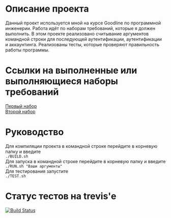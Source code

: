 # Описание проекта

Данный проект используется мной на курсе Goodline по программной инженерии.
Работа идёт по наборам требований, которые я должен выполнить.
В этом проекте реализовано считывание аргументов командной строки для последующей аутентификации, аутентификации и аккаунтинга.
Реализованы тесты, которые проверяют правильность работы программы.

# Ссылки на выполненные или выполняющиеся наборы требований

[Первый набор](https://auravadima.github.io/release-1 "Первый набор")  
[Второй набор](https://auravadima.github.io/Roadmap2 "Второй набор")  

# Руководство

Для компиляции проекта в командной строке перейдите в корневую папку и введите  
<code>./BUILD.sh</code>  
Для запуска в командной строке перейдите в корневую папку и введите  
<code>./RUN.sh "Ваши аргументы"</code>  
Для тестирования запустите  
<code>./TEST.sh</code>

# Статус тестов на trevis'е

[![Build Status](https://travis-ci.org/auravadima/auravadima.github.io.svg?branch=master)](https://travis-ci.org/auravadima/auravadima.github.io)

